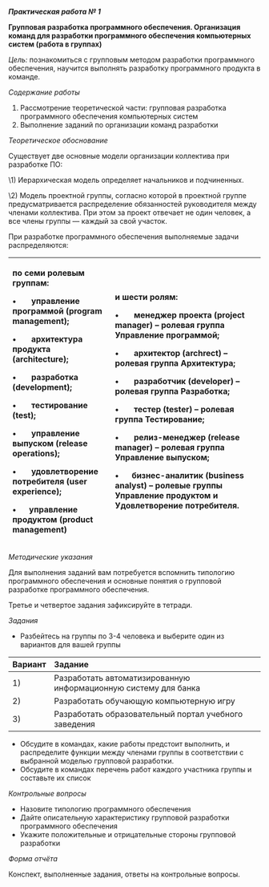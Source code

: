 ﻿***Практическая работа № 1***

**Групповая разработка программного обеспечения. Организация команд для разработки программного обеспечения компьютерных систем (работа в группах)**

*Цель:* познакомиться с групповым методом разработки программного обеспечения, научится выполнять разработку программного продукта в команде.

*Содержание работы*

1. Рассмотрение теоретической части: групповая разработка программного обеспечения компьютерных систем
1. Выполнение заданий по организации команд разработки

*Теоретическое обоснование*

Существует две основные модели организации коллектива при разработке ПО:

\1) Иерархическая модель определяет начальников и подчиненных.

\2) Модель проектной группы, согласно которой в проектной группе предусматривается распределение обязанностей руководителя между членами коллектива. При этом за проект отвечает не один человек, а все члены группы — каждый за свой участок.

При разработке программного обеспечения выполняемые задачи распределяются:

|<p>по семи ролевым группам:</p><p>•       управление программой (program management);</p><p>•       архитектура продукта (architecture);</p><p>•       разработка (development);</p><p>•       тестирование (test);</p><p>•       управление выпуском (release operations);</p><p>•       удовлетворение потребителя (user experience);</p><p>•      управление продуктом (product management)</p>|<p>и шести ролям:</p><p>•       менеджер проекта (project manager) – ролевая группа Управление программой;</p><p>•       архитектор (archrect) – ролевая группа Архитектура;</p><p>•       разработчик (developer) – ролевая группа Разработка;</p><p>•       тестер (tester) – ролевая группа Тестирование;</p><p>•       релиз-менеджер (release manager) – ролевая группа Управление выпуском;</p><p>•      бизнес-аналитик (business analyst) – ролевые группы Управление продуктом и Удовлетворение потребителя.</p>|
| :- | :- |
*Методические указания*

Для выполнения заданий вам потребуется вспомнить типологию программного обеспечения и основные понятия о групповой разработке программного обеспечения.

Третье и четвертое задания зафиксируйте в тетради.

*Задания*

- Разбейтесь на группы по 3-4 человека и выберите один из вариантов для вашей группы

|Вариант|Задание|
| :- | :- |
|1)|Разработать автоматизированную информационную систему для банка|
|2)|Разработать обучающую компьютерную игру|
|3)|Разработать образовательный портал учебного заведения|
- Обсудите в командах, какие работы предстоит выполнить, и распределите функции между членами группы в соответствии с выбранной моделью групповой разработки.
- Обсудите в командах перечень работ каждого участника группы и составьте их список

*Контрольные вопросы*

- Назовите типологию программного обеспечения
- Дайте описательную характеристику групповой разработки программного обеспечения
- Укажите положительные и отрицательные стороны групповой разработки

*Форма отчёта*

Конспект, выполненные задания, ответы на контрольные вопросы.

